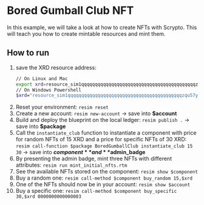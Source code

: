 # Bored Gumball Club NFT
In this example, we will take a look at how to create NFTs with Scrypto. This will teach you how to create mintable resources and mint them. 

## How to run
1. save the XRD resource address: 
    ```bash
    // On Linux and Mac
    export xrd=resource_sim1qqqqqqqqqqqqqqqqqqqqqqqqqqqqqqqqqqqqqqqqqqzqu57yag
    // On Windows Powershell
    $xrd="resource_sim1qqqqqqqqqqqqqqqqqqqqqqqqqqqqqqqqqqqqqqqqqqzqu57yag"
    ```
2. Reset your environment: `resim reset`
3. Create a new account: `resim new-account` -> save into **$account**
4. Build and deploy the blueprint on the local ledger: `resim publish .` -> save into **$package**
5. Call the `instantiate_club` function to instantiate a component with price for random NFTs of 15 XRD and a price for specific NFTs of 30 XRD: `resim call-function $package BoredGumballClub instantiate_club 15 30` -> save into **$component** and **$admin_badge**
6. By presenting the admin badge, mint three NFTs with different attributes: `resim run mint_initial_nfts.rtm`
7. See the available NFTs stored on the component: `resim show $component`
8. Buy a random one: `resim call-method $component buy_random 15,$xrd`
9. One of the NFTs should now be in your account: `resim show $account`
10. Buy a specific one: `resim call-method $component buy_specific 30,$xrd 0000000000000003`